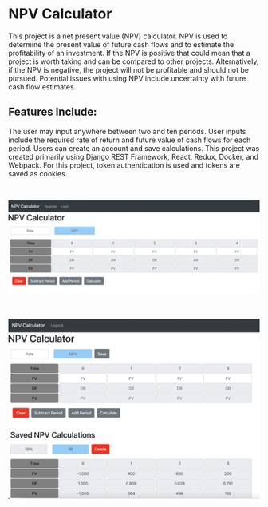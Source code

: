 # NPV Calculator

This project is a net present value (NPV) calculator.  NPV is used to determine the present value of future cash flows and to estimate the profitability of an investment.  If the NPV is positive that could mean that a project is worth taking and can be compared to other projects.  Alternatively, if the NPV is negative, the project will not be profitable and should not be pursued.  Potential issues with using NPV include uncertainty with future cash flow estimates.  

Features Include:
- 

The user may input anywhere between two and ten periods.  User inputs include the required rate of return and future value of cash flows for each period.  Users can create an account and save calculations.  This project was created primarily using Django REST Framework, React, Redux, Docker, and Webpack.  For this project, token authentication is used and tokens are saved as cookies.

<br />

![Image One of Application](image_one.png)

<br />

![Image Two of Application](image_two.png)

<br />
